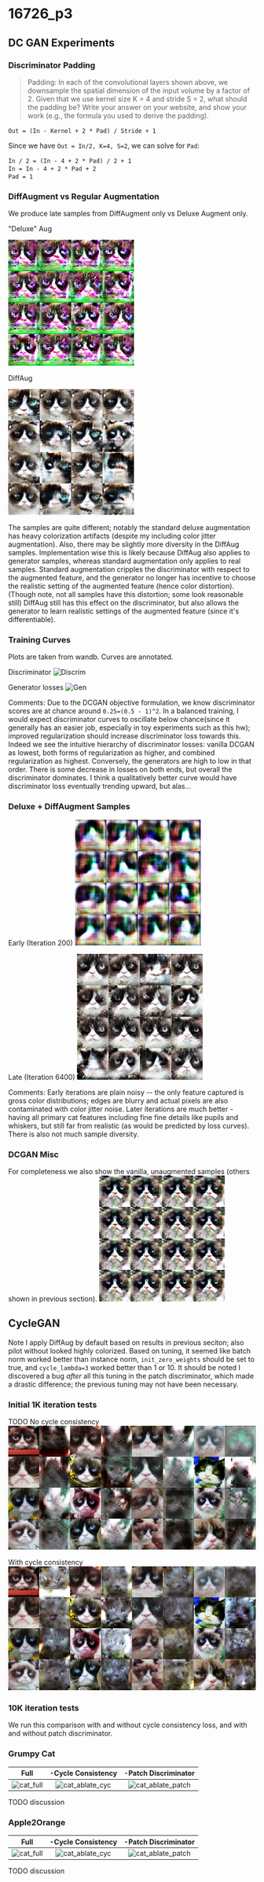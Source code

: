 # 16726_p3

## DC GAN Experiments

### Discriminator Padding
> Padding: In each of the convolutional layers shown above, we downsample the spatial dimension of the input volume by a factor of 2. Given that we use kernel size K = 4 and stride S = 2, what should the padding be? Write your answer on your website, and show your work (e.g., the formula you used to derive the padding).

<!-- write the conv formula -->
```
Out = (In - Kernel + 2 * Pad) / Stride + 1
```
Since we have `Out = In/2, K=4, S=2`, we can solve for `Pad`:
```
In / 2 = (In - 4 + 2 * Pad) / 2 + 1
In = In - 4 + 2 * Pad + 2
Pad = 1
```

### DiffAugment vs Regular Augmentation
We produce late samples from DiffAugment only vs Deluxe Augment only.

"Deluxe" Aug

![DeluxeAug](./figures/dcgan_deluxe.png)

DiffAug

![DiffAug](./figures/dcgan_diff.png)

The samples are quite different; notably the standard deluxe augmentation has heavy colorization artifacts (despite my including color jitter augmentation). Also, there may be slightly more diversity in the DiffAug samples. Implementation wise this is likely because DiffAug also applies to generator samples, whereas standard augmentation only applies to real samples. Standard augmentation cripples the discriminator with respect to the augmented feature, and the generator no longer has incentive to choose the realistic setting of the augmented feature (hence color distortion). (Though note, not all samples have this distortion; some look reasonable still) DiffAug still has this effect on the discriminator, but also allows the generator to learn realistic settings of the augmented feature (since it's differentiable).

### Training Curves
Plots are taken from wandb. Curves are annotated.

Discriminator
![Discrim](./figures/dcgan_disc.jpg)

Generator losses
![Gen](./figures/dcgan_gen.jpg)

Comments:
Due to the DCGAN objective formulation, we know discriminator scores are at chance around `0.25=(0.5 - 1)^2`.  In a balanced training, I would expect discriminator curves to oscillate below chance(since it generally has an easier job, especially in toy experiments such as this hw); improved regularization should increase discriminator loss towards this. Indeed we see the intuitive hierarchy of discriminator losses: vanilla DCGAN as lowest, both forms of regularization as higher, and combined regularization as highest. Conversely, the generators are high to low in that order. There is some decrease in losses on both ends, but overall the discriminator dominates. I think a qualitatively better curve would have discriminator loss eventually trending upward, but alas...

### Deluxe + DiffAugment Samples

Early (Iteration 200)
![Iter200DCGAN](./figures/dcgan_200.png)

Late (Iteration 6400)
![Iter6400DCGANDeluxe](./figures/dcgan_6400.png)


Comments:
Early iterations are plain noisy -- the only feature captured is gross color distributions; edges are blurry and actual pixels are also contaminated with color jitter noise. Later iterations are much better - having all primary cat features including fine fine details like pupils and whiskers, but still far from realistic (as would be predicted by loss curves). There is also not much sample diversity.

### DCGAN Misc
For completeness we also show the vanilla, unaugmented samples (others shown in previous section).
![vanilla](./figures/vanilla.png)

## CycleGAN

Note I apply DiffAug by default based on results in previous seciton; also pilot without looked highly colorized. Based on tuning, it seemed like batch norm worked better than instance norm, `init_zero_weights` should be set to true, and `cycle_lambda=3` worked better than 1 or 10. It should be noted I discovered a bug _after_ all this tuning in the patch discriminator, which made a drastic difference; the previous tuning may not have been necessary.

### Initial 1K iteration tests
TODO
No cycle consistency
![no_cycle_test](./figures/cyc_no_cycle_1k.png)

With cycle consistency
![cycle_test](./figures/cyc_with_cycle_1k.png)


### 10K iteration tests
We run this comparison with and without cycle consistency loss, and with and without patch discriminator.
### Grumpy Cat
Full             |  -Cycle Consistency | -Patch Discriminator
:---:|:---:|:---:
![cat_full](./figures/cat_full_10k.png)  |  ![cat_ablate_cyc](./figures/cat_ablate_cyc_10k.png) | ![cat_ablate_patch](./figures/cat_ablate_patch_10k.png)

TODO discussion

### Apple2Orange

Full             |  -Cycle Consistency | -Patch Discriminator
:---:|:---:|:---:
![cat_full](./figures/cat_full_10k.png)  |  ![cat_ablate_cyc](./figures/cat_ablate_cyc_10k.png) | ![cat_ablate_patch](./figures/cat_ablate_patch_10k.png)

TODO discussion